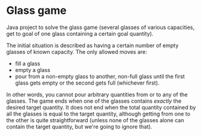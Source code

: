 # Glass game
Java project to solve the glass game (several glasses of various capacities, get to goal of one glass containing a certain goal quantity).

The initial situation is described as having a certain number of empty glasses of known capacity. The only allowed moves are:

* fill a glass
* empty a glass
* pour from a non-empty glass to another, non-full glass until the first glass gets empty or the second gets full (whichever first).

In other words, you cannot pour arbitrary quantities from or to any of the glasses. The game ends when one of the glasses contains *exactly* the desired target quantity. It does not end when the total quantity contained by all the glasses is equal to the target quantity, although getting from one to the other is quite straightforward (unless none of the glasses alone can contain the target quantity, but we're going to ignore that).
